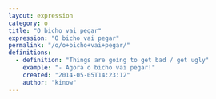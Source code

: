 ```yaml
---
layout: expression
category: o
title: "O bicho vai pegar"
expression: "O bicho vai pegar"
permalink: "/o/o+bicho+vai+pegar/"
definitions:
  - definition: "Things are going to get bad / get ugly"
    example: "- Agora o bicho vai pegar!"
    created: "2014-05-05T14:23:12"
    author: "kinow"
---
```


